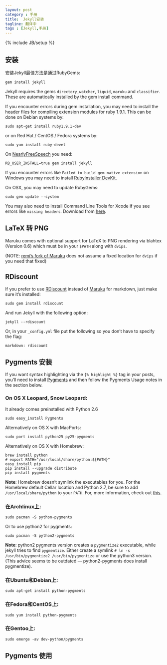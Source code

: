 ```yaml
---
layout: post
category : 手册
title:  Jekyll安装
tagline: 翻译中
tags : [Jekyll,手册]
---
```

{% include JB/setup %}

## 安装

安装Jekyll最佳方法是通过RubyGems:

    gem install jekyll

Jekyll requires the gems `directory_watcher`, `liquid`, `maruku` and `classifier`. These are automatically installed by the gem install command.

If you encounter errors during gem installation, you may need to install the header files for compiling extension modules for ruby 1.9.1. This can be done on Debian systems by:

    sudo apt-get install ruby1.9.1-dev

or on Red Hat / CentOS / Fedora systems by:

    sudo yum install ruby-devel

On [NearlyFreeSpeech](http://nearlyfreespeech.net/) you need:

    RB_USER_INSTALL=true gem install jekyll

If you encounter errors like `Failed to build gem native extension` on Windows you may need to install [RubyInstaller DevKit](http://wiki.github.com/oneclick/rubyinstaller/development-kit).

On OSX, you may need to update RubyGems:

    sudo gem update --system

You may also need to install Command Line Tools for Xcode if you see errors like `missing headers`. Download from [here](https://developer.apple.com/downloads/index.action).

## LaTeX 转 PNG

Maruku comes with optional support for LaTeX to PNG rendering via blahtex (Version 0.6) which must be in your `$PATH` along with `dvips`.

(NOTE: [remi’s fork of Maruku](http://github.com/remi/maruku/tree/master) does not assume a fixed location for `dvips` if you need that fixed)

## RDiscount

If you prefer to use [RDiscount](http://github.com/rtomayko/rdiscount/tree/master) instead of [Maruku](http://maruku.rubyforge.org/) for markdown, just make sure it’s installed:

    sudo gem install rdiscount

And run Jekyll with the following option:

    jekyll --rdiscount

Or, in your `_config.yml` file put the following so you don’t have to specify the flag:

    markdown: rdiscount

## Pygments 安装

If you want syntax highlighting via the `{% highlight %}` tag in your posts, you’ll need to install [Pygments](http://pygments.org/) and then follow the Pygments Usage notes in the section below.

### On OS X Leopard, Snow Leopard:

It already comes preinstalled with Python 2.6

    sudo easy_install Pygments

Alternatively on OS X with MacPorts:

    sudo port install python25 py25-pygments

Alternatively on OS X with Homebrew:

    brew install python
    # export PATH="/usr/local/share/python:${PATH}"
    easy_install pip
    pip install --upgrade distribute
    pip install pygments

**Note**: Homebrew doesn’t symlink the executables for you. For the Homebrew default Cellar location and Python 2.7, be sure to add `/usr/local/share/python` to your `PATH`.  For, more information, check out [this](https://github.com/mxcl/homebrew/wiki/Homebrew-and-Python).

### 在Archlinux上:

    sudo pacman -S python-pygments

Or to use python2 for pygments:

    sudo pacman -S python2-pygments

**Note**: python2 pygments version creates a `pygmentize2` executable, while jekyll tries to find `pygmentize`.  Either create a symlink `# ln -s /usr/bin/pygmentize2 /usr/bin/pygmentize` or use the python3 version. (This advice seems to be outdated — python2-pygments does install pygmentize).

### 在Ubuntu和Debian上:

    sudo apt-get install python-pygments

### 在Fedora和CentOS上:

    sudo yum install python-pygments

### 在Gentoo上:

    sudo emerge -av dev-python/pygments

## Pygments 使用


